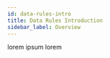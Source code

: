 ```yaml
---
id: data-rules-intro
title: Data Rules Introduction
sidebar_label: Overview
---
```


lorem ipsum lorem